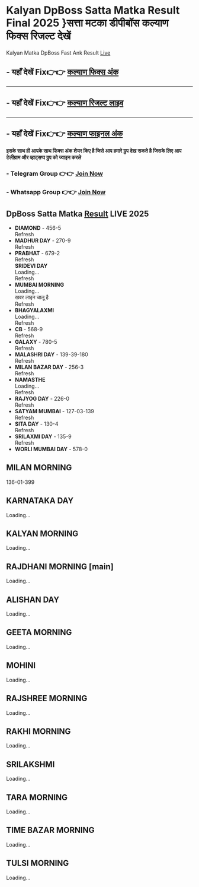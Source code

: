 # Kalyan DpBoss Satta Matka Result Final 2025 }सत्ता मटका डीपीबॉस कल्याण फिक्स रिजल्ट देखें

Kalyan Matka DpBoss Fast Ank Result [Live](https://github.com/satta-matka-dpboss-result-chart-kalyan) 

##  - यहाँ देखें Fix👉👉 [कल्याण फिक्स अंक](https://kalyan-chart-fix.hindipanti.in/dpboss-satta-matka-result-1/) 
---

## - यहाँ देखें Fix👉👉 [कल्याण रिजल्ट लाइव ](https://www.google.com/search?q=hindipanti+in+kalyan+fix) 
---

## - यहाँ देखें Fix👉👉 [कल्याण फाइनल अंक](https://kalyan-chart-fix.hindipanti.in/dpboss-satta-matka-result-1/) 


**इसके साथ ही आपके साथ फिक्स अंक शेयर किए है जिसे आप हमारे ग्रुप देख सकते है जिसके लिए आप टेलीग्राम और व्हाट्सप्प ग्रुप को ज्वाइन करले**

###  - Telegram  Group 👉👉 [Join Now](https://t.me/Hindiupdate201) 

###  - Whatsapp Group 👉👉 [Join Now](https://whatsapp.com/channel/0029Vay2FudAzNbmVl8KtW14) 

## DpBoss Satta Matka [Result](https://github.com/matka-result-kalyan-satta-dpboss-fix) LIVE 2025

- **DIAMOND** - 456-5  
  Refresh  
- **MADHUR DAY** - 270-9  
  Refresh  
- **PRABHAT** - 679-2  
  Refresh  
  **SRIDEVI DAY**  
  Loading...  
  Refresh  
- **MUMBAI MORNING**  
  Loading...  
  खबर लाइन चालू है  
  Refresh  
- **BHAGYALAXMI**  
  Loading...  
  Refresh  
- **CB** - 568-9  
  Refresh  
- **GALAXY** - 780-5  
  Refresh  
- **MALASHRI DAY** - 139-39-180  
  Refresh  
- **MILAN BAZAR DAY** - 256-3  
  Refresh  
- **NAMASTHE**  
  Loading...  
  Refresh  
- **RAJYOG DAY** - 226-0  
  Refresh  
- **SATYAM MUMBAI** - 127-03-139  
  Refresh  
- **SITA DAY** - 130-4  
  Refresh  
- **SRILAXMI DAY** - 135-9  
  Refresh  
- **WORLI MUMBAI DAY** - 578-0


## MILAN MORNING
136-01-399

## KARNATAKA DAY
Loading...

## KALYAN MORNING
Loading...

## RAJDHANI MORNING [main]
Loading...

## ALISHAN DAY
Loading...

## GEETA MORNING
Loading...

## MOHINI
Loading...

## RAJSHREE MORNING
Loading...

## RAKHI MORNING
Loading...

## SRILAKSHMI
Loading... 

## TARA MORNING
Loading...

## TIME BAZAR MORNING
Loading...

## TULSI MORNING
Loading...

